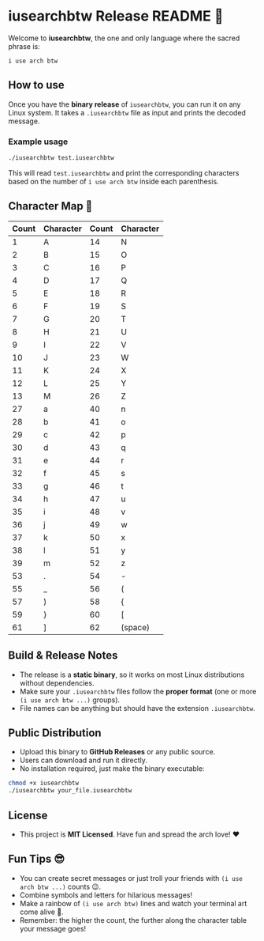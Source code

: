 # iusearchbtw Release README 🚀

Welcome to **iusearchbtw**, the one and only language where the sacred phrase is:

```
i use arch btw
```

## How to use

Once you have the **binary release** of `iusearchbtw`, you can run it on any Linux system. It takes a `.iusearchbtw` file as input and prints the decoded message.

### Example usage

```bash
./iusearchbtw test.iusearchbtw
```

This will read `test.iusearchbtw` and print the corresponding characters based on the number of `i use arch btw` inside each parenthesis.

## Character Map 🎨

| Count | Character | Count | Character |
| ----- | --------- | ----- | --------- |
| 1     | A         | 14    | N         |
| 2     | B         | 15    | O         |
| 3     | C         | 16    | P         |
| 4     | D         | 17    | Q         |
| 5     | E         | 18    | R         |
| 6     | F         | 19    | S         |
| 7     | G         | 20    | T         |
| 8     | H         | 21    | U         |
| 9     | I         | 22    | V         |
| 10    | J         | 23    | W         |
| 11    | K         | 24    | X         |
| 12    | L         | 25    | Y         |
| 13    | M         | 26    | Z         |
| 27    | a         | 40    | n         |
| 28    | b         | 41    | o         |
| 29    | c         | 42    | p         |
| 30    | d         | 43    | q         |
| 31    | e         | 44    | r         |
| 32    | f         | 45    | s         |
| 33    | g         | 46    | t         |
| 34    | h         | 47    | u         |
| 35    | i         | 48    | v         |
| 36    | j         | 49    | w         |
| 37    | k         | 50    | x         |
| 38    | l         | 51    | y         |
| 39    | m         | 52    | z         |
| 53    | .         | 54    | -         |
| 55    | \_        | 56    | (         |
| 57    | )         | 58    | {         |
| 59    | }         | 60    | \[        |
| 61    | ]         | 62    | (space)   |

## Build & Release Notes

* The release is a **static binary**, so it works on most Linux distributions without dependencies.
* Make sure your `.iusearchbtw` files follow the **proper format** (one or more `(i use arch btw ...)` groups).
* File names can be anything but should have the extension `.iusearchbtw`.

## Public Distribution

* Upload this binary to **GitHub Releases** or any public source.
* Users can download and run it directly.
* No installation required, just make the binary executable:

```bash
chmod +x iusearchbtw
./iusearchbtw your_file.iusearchbtw
```

## License

* This project is **MIT Licensed**. Have fun and spread the arch love! ❤️

## Fun Tips 😎

* You can create secret messages or just troll your friends with `(i use arch btw ...)` counts 😉.
* Combine symbols and letters for hilarious messages!
* Make a rainbow of `(i use arch btw)` lines and watch your terminal art come alive 🌈.
* Remember: the higher the count, the further along the character table your message goes!

